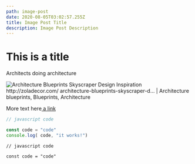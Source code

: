 ```yaml
---
path: image-post
date: 2020-08-05T03:02:57.255Z
title: Image Post Title
description: Image Post Description
---
```

# This is a title

Architects doing architecture

![Architecture Blueprints Skyscraper Design Inspiration http://zoladecor.com/ architecture-blueprints-skyscraper-d… | Architecture blueprints, Blueprints,  Architecture](https://i.pinimg.com/originals/2c/16/94/2c16945e3ec1918daf1b52453f0799a7.jpg)

More text here[ a link](#)

```javascript
// javascript code

const code = "code"
console.log( code, "it works!")
```

`// javascript code`

`const code = "code"`